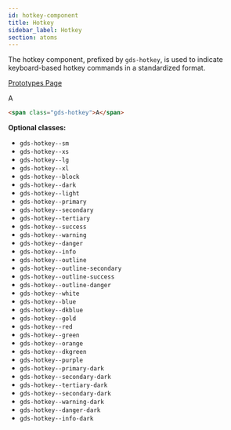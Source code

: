 ```yaml
---
id: hotkey-component
title: Hotkey
sidebar_label: Hotkey
section: atoms
---
```


The hotkey component, prefixed by `gds-hotkey`, is used to indicate keyboard-based hotkey commands in a standardized format.

<p style="margin-bottom: 0.8em">
    <a href="https://ds.gumgum.com/stable/index.html#gds-hotkey" target="_blank">Prototypes Page</a>
</p>

<span class="gds-hotkey">A</span>

```html
<span class="gds-hotkey">A</span>
```

__Optional classes:__

- `gds-hotkey--sm`
- `gds-hotkey--xs`
- `gds-hotkey--lg`
- `gds-hotkey--xl`
- `gds-hotkey--block`
- `gds-hotkey--dark`
- `gds-hotkey--light`
- `gds-hotkey--primary`
- `gds-hotkey--secondary`
- `gds-hotkey--tertiary`
- `gds-hotkey--success`
- `gds-hotkey--warning`
- `gds-hotkey--danger`
- `gds-hotkey--info`
- `gds-hotkey--outline`
- `gds-hotkey--outline-secondary`
- `gds-hotkey--outline-success`
- `gds-hotkey--outline-danger`
- `gds-hotkey--white`
- `gds-hotkey--blue`
- `gds-hotkey--dkblue`
- `gds-hotkey--gold`
- `gds-hotkey--red`
- `gds-hotkey--green`
- `gds-hotkey--orange`
- `gds-hotkey--dkgreen`
- `gds-hotkey--purple`
- `gds-hotkey--primary-dark`
- `gds-hotkey--secondary-dark`
- `gds-hotkey--tertiary-dark`
- `gds-hotkey--secondary-dark`
- `gds-hotkey--warning-dark`
- `gds-hotkey--danger-dark`
- `gds-hotkey--info-dark`
